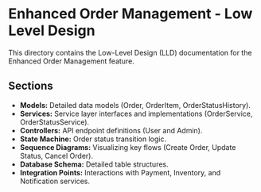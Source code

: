 # Enhanced Order Management - Low Level Design

This directory contains the Low-Level Design (LLD) documentation for the Enhanced Order Management feature.

## Sections
- **Models:** Detailed data models (Order, OrderItem, OrderStatusHistory).
- **Services:** Service layer interfaces and implementations (OrderService, OrderStatusService).
- **Controllers:** API endpoint definitions (User and Admin).
- **State Machine:** Order status transition logic.
- **Sequence Diagrams:** Visualizing key flows (Create Order, Update Status, Cancel Order).
- **Database Schema:** Detailed table structures.
- **Integration Points:** Interactions with Payment, Inventory, and Notification services.
